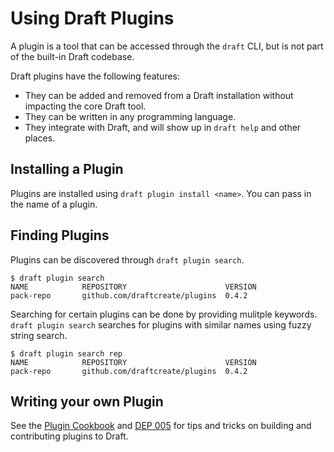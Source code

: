 # Using Draft Plugins

A plugin is a tool that can be accessed through the `draft` CLI, but is not part of the built-in Draft codebase.

Draft plugins have the following features:

- They can be added and removed from a Draft installation without impacting the core Draft tool.
- They can be written in any programming language.
- They integrate with Draft, and will show up in `draft help` and other places.

## Installing a Plugin

Plugins are installed using `draft plugin install <name>`. You can pass in the name of a plugin.

## Finding Plugins

Plugins can be discovered through `draft plugin search`.

```console
$ draft plugin search
NAME            REPOSITORY                      VERSION
pack-repo       github.com/draftcreate/plugins  0.4.2
```

Searching for certain plugins can be done by providing mulitple keywords. `draft plugin search` searches
for plugins with similar names using fuzzy string search.

```console
$ draft plugin search rep
NAME            REPOSITORY                      VERSION
pack-repo       github.com/draftcreate/plugins  0.4.2
```

## Writing your own Plugin

See the [Plugin Cookbook](plugin-cookbook.md) and [DEP 005](reference/dep-005.md) for tips and tricks on building and contributing plugins to Draft.
